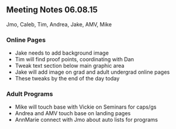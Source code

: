 ## Meeting Notes 06.08.15
Jmo, Caleb, Tim, Andrea, Jake, AMV, Mike

### Online Pages
* Jake needs to add background image
* Tim will find proof points, coordinating with Dan
* Tweak text section below main graphic area
* Jake will add image on grad and adult undergrad online pages
* These tweaks by the end of the day today

### Adult Programs
* Mike will touch base with Vickie on Seminars for caps/gs
* Andrea and AMV touch base on landing pages
* AnnMarie connect with Jmo about auto lists for programs
